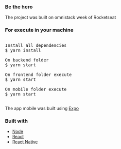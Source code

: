 ﻿### Be the hero
The project was built on omnistack week of Rocketseat

### For execute in your machine
<pre>

Install all dependencies
$ yarn install

On backend folder
$ yarn start

On frontend folder execute
$ yarn start

On mobile folder execute
$ yarn start

</pre>

The app mobile was built using <a href="https://expo.io/">Expo</a>
<br />
### Built with
<ul>
  <li><a href="https://nodejs.org/en/">Node</a></li>
  <li><a href="https://reactjs.org/">React</a></li>
  <li><a href="https://reactnative.dev/">React Native</a></li>
<ul>
